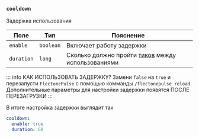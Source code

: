 ### `cooldown`

Задержка использования

| Поле       | Тип       | Пояснение                                                                                                 |
|------------|-----------|-----------------------------------------------------------------------------------------------------------|
| `enable`   | `boolean` | Включает работу задержки                                                                                  |
| `duration` | `long`    | Сколько должно пройти [тиков](https://ru.minecraft.wiki/w/%D0%A2%D0%B0%D0%BA%D1%82) между использованиями |


::: info КАК ИСПОЛЬЗОВАТЬ ЗАДЕРЖКУ?
Замени `false` на `true` и перезапусти `FlectonePulse` с помощью комманды `/flectonepulse reload`. Дополнительные параметры для настройки задержки появятся ПОСЛЕ ПЕРЕЗАГРУЗКИ
:::

В итоге настройка задержки выглядит так
```yaml
cooldown:
  enable: true
  duration: 60
```
